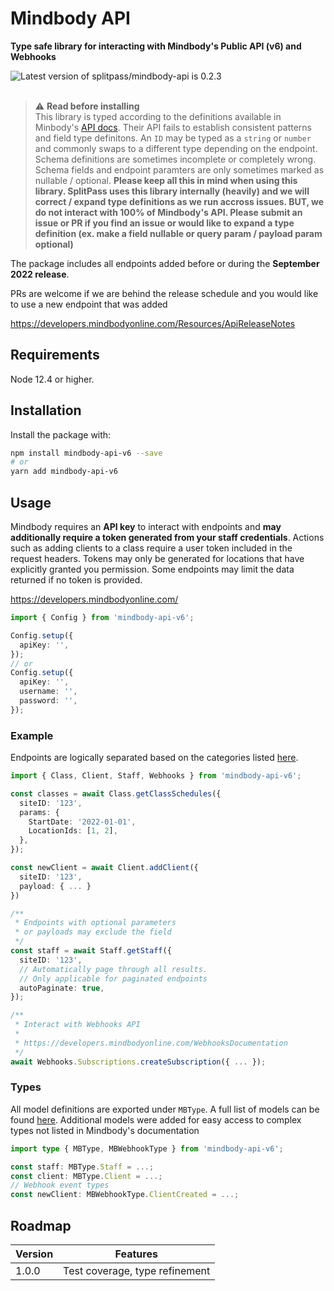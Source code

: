 <div>
    <h1>Mindbody API</h1>
    <p><b>Type safe library for interacting with Mindbody's Public API (v6) and Webhooks</b></p>
    <img src="https://img.shields.io/github/package-json/v/splitpass/mindbody-api?color=blue&style=for-the-badge" alt="Latest version of splitpass/mindbody-api is 0.2.3">
</div>
<br />

> :warning: **Read before installing**\
> This library is typed according to the definitions available in Minbody's [API docs](https://developers.mindbodyonline.com/PublicDocumentation/V6#endpoints). Their API fails to establish consistent patterns and field type definitons. An `ID` may be typed as a `string` or `number` and commonly swaps to a different type depending on the endpoint. Schema definitions are sometimes incomplete or completely wrong. Schema fields and endpoint paramters are only sometimes marked as nullable / optional. **Please keep all this in mind when using this library. SplitPass uses this library internally (heavily) and we will correct / expand type definitions as we run accross issues. BUT, we do not interact with 100% of Mindbody's API. Please submit an issue or PR if you find an issue or would like to expand a type definition (ex. make a field nullable or query param / payload param optional)**

The package includes all endpoints added before or during the **September 2022 release**.

PRs are welcome if we are behind the release schedule and you would like to use a new endpoint that was added

https://developers.mindbodyonline.com/Resources/ApiReleaseNotes

## Requirements

Node 12.4 or higher.

## Installation

Install the package with:

```sh
npm install mindbody-api-v6 --save
# or
yarn add mindbody-api-v6
```

## Usage

Mindbody requires an **API key** to interact with endpoints and **may additionally
require a token generated from your staff credentials**.
Actions such as adding clients to a class require a user token
included in the request headers. Tokens may only be generated for locations
that have explicitly granted you permission. Some endpoints may limit the
data returned if no token is provided.

https://developers.mindbodyonline.com/

```ts
import { Config } from 'mindbody-api-v6';

Config.setup({
  apiKey: '',
});
// or
Config.setup({
  apiKey: '',
  username: '',
  password: '',
});
```

### Example

Endpoints are logically separated based on the categories listed [here](https://developers.mindbodyonline.com/PublicDocumentation/V6#endpoints).

```ts
import { Class, Client, Staff, Webhooks } from 'mindbody-api-v6';

const classes = await Class.getClassSchedules({
  siteID: '123',
  params: {
    StartDate: '2022-01-01',
    LocationIds: [1, 2],
  },
});

const newClient = await Client.addClient({
  siteID: '123',
  payload: { ... }
})

/**
 * Endpoints with optional parameters
 * or payloads may exclude the field
 */
const staff = await Staff.getStaff({
  siteID: '123',
  // Automatically page through all results.
  // Only applicable for paginated endpoints
  autoPaginate: true,
});

/**
 * Interact with Webhooks API
 *
 * https://developers.mindbodyonline.com/WebhooksDocumentation
 */
await Webhooks.Subscriptions.createSubscription({ ... });
```

### Types

All model definitions are exported under `MBType`. A full list of models can be found [here](https://developers.mindbodyonline.com/PublicDocumentation/V6#shared-resources). Additional models were added for easy access to complex types not listed in Mindbody's documentation

```ts
import type { MBType, MBWebhookType } from 'mindbody-api-v6';

const staff: MBType.Staff = ...;
const client: MBType.Client = ...;
// Webhook event types
const newClient: MBWebhookType.ClientCreated = ...;
```

## Roadmap

| Version | Features                       |
| ------- | ------------------------------ |
| 1.0.0   | Test coverage, type refinement |
